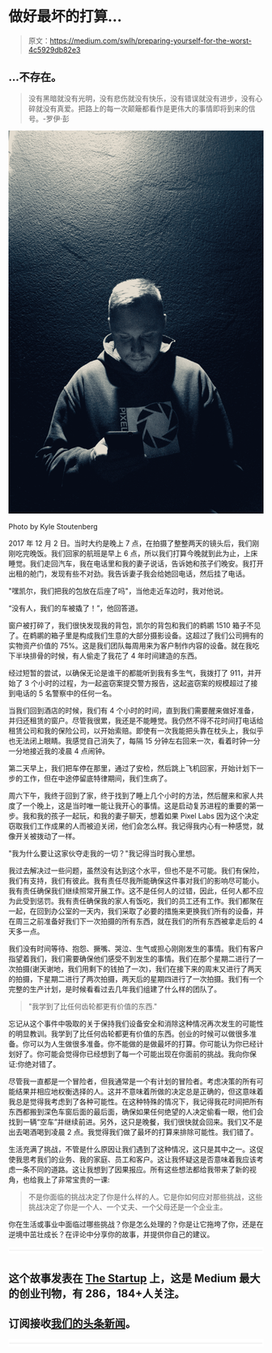 # 做好最坏的打算…

> 原文：<https://medium.com/swlh/preparing-yourself-for-the-worst-4c5929db82e3>

## …不存在。

> 没有黑暗就没有光明，没有悲伤就没有快乐，没有错误就没有进步，没有心碎就没有真爱。把路上的每一次颠簸都看作是更伟大的事情即将到来的信号。-罗伊·彭

![](img/a93a5595bfcdd45735fb30398391fe31.png)

Photo by Kyle Stoutenberg

2017 年 12 月 2 日。当时大约是晚上 7 点，在拍摄了整整两天的镜头后，我们刚刚吃完晚饭。我们回家的航班是早上 6 点，所以我们打算今晚就到此为止，上床睡觉。我们走回汽车，我在电话里和我的妻子说话，告诉她和孩子们晚安。我打开出租的舱门，发现有些不对劲。我告诉妻子我会给她回电话，然后挂了电话。

"嘿凯尔，我们把我的包放在后座了吗"，当他走近车边时，我对他说。

“没有人，我们的车被撬了！”，他回答道。

窗户被打碎了，我们很快发现我的背包，凯尔的背包和我们的鹈鹕 1510 箱子不见了。在鹈鹕的箱子里是构成我们生意的大部分摄影设备。这超过了我们公司拥有的实物资产价值的 75%。这是我们团队每周用来为客户制作内容的设备。就在我吃下半块排骨的时候，有人偷走了我花了 4 年时间建造的东西。

经过短暂的尝试，以确保无论是谁干的都能听到我有多生气，我拨打了 911，并开始了 3 个小时的过程，为一起盗窃案提交警方报告，这起盗窃案的规模超过了接到电话的 5 名警察中的任何一名。

当我们回到酒店的时候，我们有 4 个小时的时间，直到我们需要醒来做好准备，并归还租赁的窗户。尽管我很累，我还是不能睡觉。我仍然不得不花时间打电话给租赁公司和我的保险公司，以开始索赔。即使有一次我能把头靠在枕头上，我似乎也无法闭上眼睛。我感觉自己消失了，每隔 15 分钟左右回来一次，看着时钟一分一分地接近我的凌晨 4 点闹钟。

第二天早上，我们把车停在那里，通过了安检，然后跳上飞机回家，开始计划下一步的工作，但在中途停留底特律期间，我们生病了。

周六下午，我终于回到了家，终于找到了睡上几个小时的方法，然后醒来和家人共度了一个晚上，这是当时唯一能让我开心的事情。这是启动复苏进程的重要的第一步。我和我的孩子一起玩，和我的妻子聊天，想着如果 Pixel Labs 因为这个决定窃取我们工作成果的人而被迫关闭，他们会怎么样。我记得我内心有一种感觉，就像开关被拨动了一样。

"我为什么要让这家伙夺走我的一切？"我记得当时我心里想。

我过去解决过一些问题，虽然没有达到这个水平，但也不是不可能。我们有保险，我们有支持，我们有彼此。我有责任尽我所能确保这件事对我们的影响尽可能小。我有责任确保我们继续照常开展工作。这不是任何人的过错，因此，任何人都不应为此受到惩罚。我有责任确保我的家人有饭吃，我们的员工还有工作。我们都聚在一起，在回到办公室的一天内，我们采取了必要的措施来更换我们所有的设备，并在周三之前准备好我们下一次拍摄的所有东西，就在我们的所有东西被拿走后的 4 天多一点。

我们没有时间等待、抱怨、撅嘴、哭泣、生气或担心刚刚发生的事情。我们有客户指望着我们，我们需要确保他们感受不到发生的事情。我们在那个星期二进行了一次拍摄(谢天谢地，我们用剩下的钱拍了一次)，我们在接下来的周末又进行了两天的拍摄，下星期二进行了两次拍摄，两天后的星期四进行了一次拍摄。我们有一个完整的生产计划，是时候看看过去几年我们组建了什么样的团队了。

> "我学到了比任何齿轮都更有价值的东西."

忘记从这个事件中吸取的关于保持我们设备安全和消除这种情况再次发生的可能性的明显教训。我学到了比任何齿轮都更有价值的东西。创业的时候可以做很多准备。你可以为人生做很多准备。你不能做的是做最坏的打算。你可能认为你已经计划好了。你可能会觉得你已经想到了每一个可能出现在你面前的挑战。我向你保证:你绝对错了。

尽管我一直都是一个冒险者，但我通常是一个有计划的冒险者。考虑决策的所有可能结果并相应地权衡选择的人。这并不意味着所做的决定总是正确的，但这意味着我总是觉得我考虑到了各种可能性。在这种特殊的情况下，我记得我花时间把所有东西都搬到深色车窗后面的最后面，确保如果任何绝望的人决定偷看一眼，他们会找到一辆“空车”并继续前进。另外，这只是晚餐，我们很快就会回来。我们又不是出去喝酒喝到凌晨 2 点。我觉得我们做了最坏的打算来排除可能性。我们错了。

生活充满了挑战，不管是什么原因让我们遇到了这种情况，这只是其中之一。这促使我思考我们的业务、我的家庭、员工和客户。这让我怀疑这是否意味着我应该考虑一条不同的道路。这让我想到了因果报应。所有这些想法都给我带来了新的视角，也给我上了非常宝贵的一课:

> 不是你面临的挑战决定了你是什么样的人。它是你如何应对那些挑战，这些挑战决定了你是一个人、一个丈夫、一个父母还是一个企业主。

你在生活或事业中面临过哪些挑战？你是怎么处理的？你是让它拖垮了你，还是在逆境中茁壮成长？在评论中分享你的故事，并提供你自己的建议。

![](img/731acf26f5d44fdc58d99a6388fe935d.png)

## 这个故事发表在 [The Startup](https://medium.com/swlh) 上，这是 Medium 最大的创业刊物，有 286，184+人关注。

## 订阅接收[我们的头条新闻](http://growthsupply.com/the-startup-newsletter/)。

![](img/731acf26f5d44fdc58d99a6388fe935d.png)